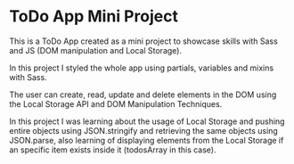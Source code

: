 # ToDo App Mini Project

This is a ToDo App created as a mini project to showcase skills with Sass and JS (DOM manipulation and Local Storage).

In this project I styled the whole app using partials, variables and mixins with Sass.

The user can create, read, update and delete elements in the DOM using the Local Storage API and DOM Manipulation Techniques.

In this project I was learning about the usage of Local Storage and pushing entire objects using JSON.stringify and retrieving the same objects using JSON.parse, also learning of displaying elements from the Local Storage if an specific item exists inside it (todosArray in this case).
